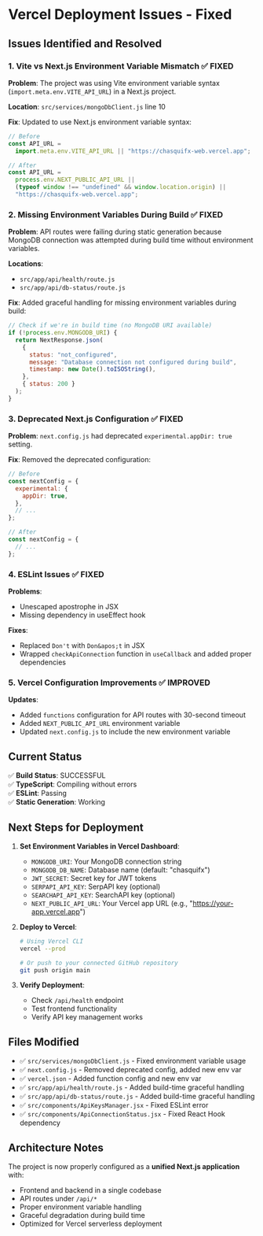 # Vercel Deployment Issues - Fixed

## Issues Identified and Resolved

### 1. **Vite vs Next.js Environment Variable Mismatch** ✅ FIXED

**Problem**: The project was using Vite environment variable syntax (`import.meta.env.VITE_API_URL`) in a Next.js project.

**Location**: `src/services/mongoDbClient.js` line 10

**Fix**: Updated to use Next.js environment variable syntax:

```js
// Before
const API_URL =
  import.meta.env.VITE_API_URL || "https://chasquifx-web.vercel.app";

// After
const API_URL =
  process.env.NEXT_PUBLIC_API_URL ||
  (typeof window !== "undefined" && window.location.origin) ||
  "https://chasquifx-web.vercel.app";
```

### 2. **Missing Environment Variables During Build** ✅ FIXED

**Problem**: API routes were failing during static generation because MongoDB connection was attempted during build time without environment variables.

**Locations**:

- `src/app/api/health/route.js`
- `src/app/api/db-status/route.js`

**Fix**: Added graceful handling for missing environment variables during build:

```js
// Check if we're in build time (no MongoDB URI available)
if (!process.env.MONGODB_URI) {
  return NextResponse.json(
    {
      status: "not_configured",
      message: "Database connection not configured during build",
      timestamp: new Date().toISOString(),
    },
    { status: 200 }
  );
}
```

### 3. **Deprecated Next.js Configuration** ✅ FIXED

**Problem**: `next.config.js` had deprecated `experimental.appDir: true` setting.

**Fix**: Removed the deprecated configuration:

```js
// Before
const nextConfig = {
  experimental: {
    appDir: true,
  },
  // ...
};

// After
const nextConfig = {
  // ...
};
```

### 4. **ESLint Issues** ✅ FIXED

**Problems**:

- Unescaped apostrophe in JSX
- Missing dependency in useEffect hook

**Fixes**:

- Replaced `Don't` with `Don&apos;t` in JSX
- Wrapped `checkApiConnection` function in `useCallback` and added proper dependencies

### 5. **Vercel Configuration Improvements** ✅ IMPROVED

**Updates**:

- Added `functions` configuration for API routes with 30-second timeout
- Added `NEXT_PUBLIC_API_URL` environment variable
- Updated `next.config.js` to include the new environment variable

## Current Status

✅ **Build Status**: SUCCESSFUL  
✅ **TypeScript**: Compiling without errors  
✅ **ESLint**: Passing  
✅ **Static Generation**: Working

## Next Steps for Deployment

1. **Set Environment Variables in Vercel Dashboard**:

   - `MONGODB_URI`: Your MongoDB connection string
   - `MONGODB_DB_NAME`: Database name (default: "chasquifx")
   - `JWT_SECRET`: Secret key for JWT tokens
   - `SERPAPI_API_KEY`: SerpAPI key (optional)
   - `SEARCHAPI_API_KEY`: SearchAPI key (optional)
   - `NEXT_PUBLIC_API_URL`: Your Vercel app URL (e.g., "https://your-app.vercel.app")

2. **Deploy to Vercel**:

   ```bash
   # Using Vercel CLI
   vercel --prod

   # Or push to your connected GitHub repository
   git push origin main
   ```

3. **Verify Deployment**:
   - Check `/api/health` endpoint
   - Test frontend functionality
   - Verify API key management works

## Files Modified

- ✅ `src/services/mongoDbClient.js` - Fixed environment variable usage
- ✅ `next.config.js` - Removed deprecated config, added new env var
- ✅ `vercel.json` - Added function config and new env var
- ✅ `src/app/api/health/route.js` - Added build-time graceful handling
- ✅ `src/app/api/db-status/route.js` - Added build-time graceful handling
- ✅ `src/components/ApiKeysManager.jsx` - Fixed ESLint error
- ✅ `src/components/ApiConnectionStatus.jsx` - Fixed React Hook dependency

## Architecture Notes

The project is now properly configured as a **unified Next.js application** with:

- Frontend and backend in a single codebase
- API routes under `/api/*`
- Proper environment variable handling
- Graceful degradation during build time
- Optimized for Vercel serverless deployment
